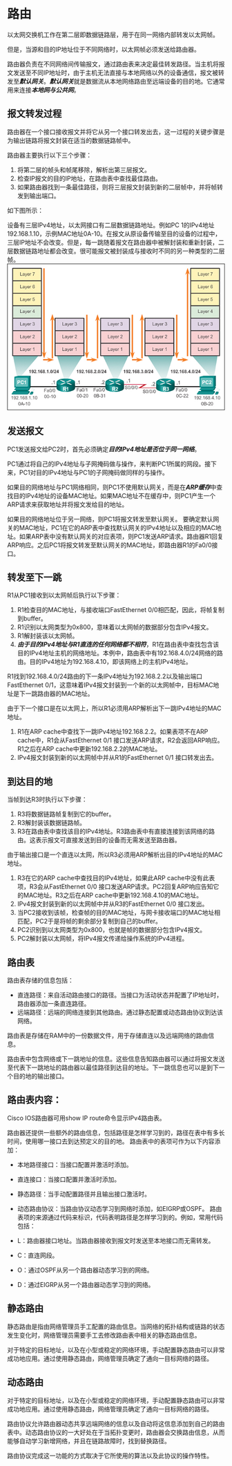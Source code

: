 # 路由
以太网交换机工作在第二层即数据链路层，用于在同一网络内部转发以太网帧。

但是，当源和目的IP地址位于不同网络时，以太网帧必须发送给路由器。

路由器负责在不同网络间传输报文，通过路由表来决定最佳转发路径。当主机将报文发送至不同IP地址时，由于主机无法直接与本地网络以外的设备通信，报文被转发至***默认网关***。***默认网关***就是数据流从本地网络路由至远端设备的目的地。它通常用来连接***本地网与公共网***。

## 报文转发过程
路由器在一个接口接收报文并将它从另一个接口转发出去，这一过程的关键步骤是为输出链路将报文封装在适当的数据链路帧中。

路由器主要执行以下三个步骤：

1. 将第二层的帧头和帧尾移除，解析出第三层报文。
1. 检查IP报文的目的IP地址，在路由表中查找最佳路由。
1. 如果路由器找到一条最佳路径，则将三层报文封装到新的二层帧中，并将帧转发到输出端口。

如下图所示：

设备有三层IPv4地址，以太网接口有二层数据链路地址。例如PC 1的IPv4地址192.168.1.10，示例MAC地址0A-10。在报文从原设备传输至目的设备的过程中，三层IP地址不会改变。但是，每一跳随着报文在路由器中被解封装和重新封装，二层数据链路地址都会改变。很可能报文被封装成与接收时不同的另一种类型的二层帧。
![](pics/bn002_0.jpg)

## 发送报文

PC1发送报文给PC2时，首先必须确定***目的IPv4地址是否位于同一网络***。

PC1通过将自己的IPv4地址与子网掩码做与操作，来判断PC1所属的网段。接下来，PC1对目的IPv4地址与PC1的子网掩码做同样的与操作。

如果目的网络地址与PC1网络相同，则PC1不使用默认网关，而是在***ARP缓存***中查找目的IPv4地址的设备MAC地址。如果MAC地址不在缓存中，则PC1产生一个ARP请求来获取地址并将报文发给目的地址。

如果目的网络地址位于另一网络，则PC1将报文转发至默认网关。
要确定默认网关的MAC地址，PC1在它的ARP表中查找默认网关的IPv4地址以及相应的MAC地址。如果ARP表中没有默认网关的对应表项，则PC1发送ARP请求。路由器R1回复ARP响应。之后PC1将报文转发至默认网关的MAC地址，即路由器R1的Fa0/0接口。

## 转发至下一跳

R1从PC1接收到以太网帧后执行以下步骤：

1. R1检查目的MAC地址，与接收端口FastEthernet 0/0相匹配，因此，将帧复制到buffer。
1. R1识别以太网类型为0x800，意味着以太网帧的数据部分包含IPv4报文。
1. R1解封装该以太网帧。
1. ***由于目的IPv4地址与R1直连的任何网络都不相符***，R1在路由表中查找包含该目的IPv4地址主机的网络地址。本例中，路由表中有192.168.4.0/24网络的路由。目的IPv4地址为192.168.4.10，即该网络上的主机IPv4地址。

R1找到192.168.4.0/24路由的下一条IPv4地址为192.168.2.2以及输出端口FastEthernet 0/1，这意味着IPv4报文封装到一个新的以太网帧中，目标MAC地址是下一跳路由器的MAC地址。

由于下一个接口是在以太网上，所以R1必须用ARP解析出下一跳IPv4地址的MAC地址。

1. R1在ARP cache中查找下一跳IPv4地址192.168.2.2。如果表项不在ARP cache中，R1会从FastEthernet 0/1 接口发送ARP请求，R2会返回ARP响应。R1之后在ARP cache中更新192.168.2.2的MAC地址。
1. IPv4报文封装到新的以太网帧中并从R1的FastEthernet 0/1 接口转发出去。

##  到达目的地
当帧到达R3时执行以下步骤：

1. R3将数据链路帧复制到它的buffer。
1. R3解封装该数据链路帧。
1. R3在路由表中查找该目的IPv4地址。R3路由表中有直接连接到该网络的路由。这表示报文可直接发送到目的设备而无需发送至路由器。

由于输出接口是一个直连以太网，所以R3必须用ARP解析出目的IPv4地址的MAC地址。

1. R3在它的ARP cache中查找目的IPv4地址，如果此ARP cache中没有此表项，R3会从FastEthernet 0/0 接口发送ARP请求。PC2回复ARP响应告知它的MAC地址。R3之后在ARP cache中更新192.168.4.10的MAC地址。
1. IPv4报文封装到新的以太网帧中并从R3的FastEthernet 0/0 接口发出。
1. 当PC2接收到该帧，检查帧的目的MAC地址，与网卡接收端口的MAC地址相匹配，PC2于是将帧的剩余部分复制到自己的buffer。
1. PC2识别到以太网类型为0x800，也就是帧的数据部分包含IPv4报文。
1. PC2解封装以太网帧，将IPv4报文传递给操作系统的IPv4进程。

## 路由表
路由表存储的信息包括：

* 直连路径：来自活动路由接口的路径。当接口为活动状态并配置了IP地址时，路由器添加一条直连路径。
* 远端路径：远端的网络连接到其他路由。通过静态配置或动态路由协议到达该网络。

路由表是存储在RAM中的一份数据文件，用于存储直连以及远端网络的路由信息。

路由表中包含网络或下一跳地址的信息。这些信息告知路由器可以通过将报文发送至代表下一跳地址的路由器以最佳路径到达目的地址。下一跳信息也可以是到下一个目的地的输出接口。

## 路由表内容：
Cisco IOS路由器可用show IP route命令显示IPv4路由表。

路由器还提供一些额外的路由信息，包括路径是怎样学习到的，路径在表中有多长时间，使用哪一接口去到达预定义的目的地。
路由表中的表项可作为以下内容添加：

* 本地路径接口：当接口配置并激活时添加。
* 直连接口：当接口配置并激活时添加。
* 静态路径：当手动配置路径并且输出接口激活时。
* 动态路由协议：当路由协议动态学习到网络时添加，如EIGRP或OSPF。
路由表项的来源通过代码来标识，代码表明路径是怎样学习到的。例如，常用代码包括：

* L：路由器接口地址。当路由器接收到报文时发送至本地接口而无需转发。
* C：直连网段。
* O：通过OSPF从另一个路由器动态学习到的网络。
* D：通过EIGRP从另一个路由器动态学习到的网络。

## 静态路由
静态路由是指由网络管理员手工配置的路由信息。当网络的拓扑结构或链路的状态发生变化时，网络管理员需要手工去修改路由表中相关的静态路由信息。

对于特定的目标地址，以及在小型或稳定的网络环境，手动配置静态路由可以非常成功地应用。通过使用静态路由，网络管理员确定了通向一目标网络的路径。

## 动态路由

对于特定的目标地址，以及在小型或稳定的网络环境，手动配置静态路由可以非常成功地应用。通过使用静态路由，网络管理员确定了通向一目标网络的路径。

路由协议允许路由器动态共享远端网络的信息以及自动将这信息添加到自己的路由表中。动态路由协议的一大好处在于当拓扑变更时，路由器会交换路由信息，从而能够自动学习新增网络，并且在链路故障时，找到替换路径。

路由协议完成这一功能的方式取决于它所使用的算法以及此协议的操作特性。

